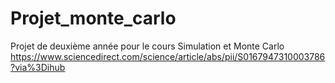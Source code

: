 # Projet_monte_carlo
Projet de deuxième année pour le cours Simulation et Monte Carlo
https://www.sciencedirect.com/science/article/abs/pii/S0167947310003786?via%3Dihub
